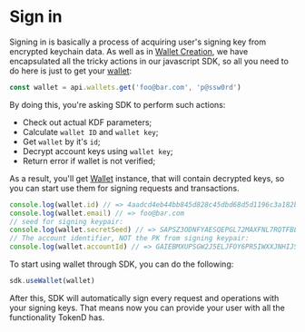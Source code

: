 # Sign in

Signing in is basically a process of acquiring user's signing key from encrypted 
keychain data. As well as in [Wallet Creation][1], we have encapsulated all
the tricky actions in our javascript SDK, so all you need to do here is just to
get your [wallet][2]:

```javascript
const wallet = api.wallets.get('foo@bar.com', 'p@ssw0rd')
```

By doing this, you're asking SDK to perform such actions:

* Check out actual KDF parameters;
* Calculate `wallet ID` and `wallet key`;
* Get `wallet` by it's `id`;
* Decrypt account keys using `wallet key`;
* Return error if wallet is not verified;

As a result, you'll get [Wallet][3] instance, that will contain decrypted keys,
so you can start use them for signing requests and transactions.

```javascript
console.log(wallet.id) // => 4aadcd4eb44bb845d828c45dbd68d5d1196c3a182b08cd22f05c56fcf15b153c
console.log(wallet.email) // => foo@bar.com
// seed for signing keypair:
console.log(wallet.secretSeed) // => SAPSZ3ODNFYAESQEPGL72MAXFNL7RQTFBLYDD32DICJHYQNA36LGNGBN
// The account identifier, NOT the PK from signing keypair: 
console.log(wallet.accountId) // => GAIEBMXUPSGW2J5ELJFOY6PR5IWXXJNHIJSDKTDHK76HHRNYRL2QYU4O
```

To start using wallet through SDK, you can do the following:

```javascript
sdk.useWallet(wallet)
```

After this, SDK will automatically sign every request and operations with your 
signing keys. That means now you can provide your user with all the 
functionality TokenD has.

[1]: /tech/guides/sign_in.md
[2]: /tech/key_entities/wallet.md
[3]: https://tokend.gitlab.io/new-js-sdk/Wallet.html
